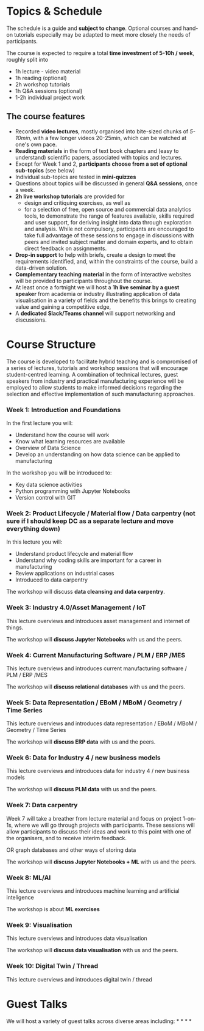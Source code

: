 # Topics & Schedule 

The schedule is a guide and **subject to change**. Optional courses and hand-on tutorials especially may be adapted to meet more closely the needs of participants. 

The course is expected to require a total __time investment of 5-10h / week__, roughly split into

* 1h lecture - video material 
* 1h reading (optional)
* 2h workshop tutorials 
* 1h Q&A sessions (optional)
* 1-2h individual project work

## The course features ## 

* Recorded __video lectures__, mostly organised into bite-sized chunks of _5-10min_, with a few longer videos 20-25min, which can be watched at one's own pace. 
* __Reading materials__ in the form of text book chapters and (easy to understand) scientific papers, associated with topics and lectures.  
* Except for Week 1 and 2, __participants choose from a set of optional sub-topics__ (see below)
* Individual sub-topics are tested in __mini-quizzes__ 
* Questions about topics will be discussed in general __Q&A sessions__, once a week. 
* __2h live workshop tutorials__ are provided for 
  * design and critiquing exercises, as well as
  * for a selection of free, open source and commercial data analytics tools, to demonstrate the range of features available, skills required and user support, for deriving insight into data through exploration and analysis. While not compulsory, participants are encouraged to take full advantage of these sessions to engage in discussions with peers and invited subject matter and domain experts, and to obtain direct feedback on assignments.
* __Drop-in support__ to help with briefs, create a design to meet the requirements identified, and, within the constraints of the course, build a data-driven solution.
* __Complementary teaching material__ in the form of interactive websites will be provided to participants throughout the course.
* At least once a fortnight we will host a __1h live seminar by a guest speaker__ from academia or industry illustrating application of data visualisation in a variety of fields and the benefits this brings to creating value and gaining a competitive edge,
* A __dedicated Slack/Teams channel__ will support networking and discussions.

# Course Structure

The course is developed to facilitate hybrid teaching and is compromised of a series of lectures, tutorials and workshop sessions that will encourage student-centred learning. A combination of technical lectures, guest speakers from industry and practical manufacturing experience will be employed to allow students to make informed decisions regarding the selection and effective implementation of such manufacturing approaches. 
 

<!-- * __Weeks 9 &amp; 10__ conclude the course with a set of __advanced topics__, from which participants will select options to focus on, ideally in line with their project. 
* __Week 11__ is not a taught week. It's to finish your projects which you have to hand in at the end of that week. -->


### Week 1: Introduction and Foundations

In the first lecture you will: 
* Understand how the course will work
* Know what learning resources are available 
* Overview of Data Science
* Develop an understanding on how data science can be applied to manufacturing 

In the workshop you will be introduced to:
* Key data science activities
* Python programming with Jupyter Notebooks
* Version control with GIT
 

### Week 2: Product Lifecycle / Material flow /  Data carpentry (not sure if I should keep DC as a separate lecture and move everything down)

In this lecture you will:

* Understand product lifecycle and material flow 
* Understand why coding skills are important for a career in manufacturing 
* Review applications on industrial cases
* Introduced to data carpentry

The workshop will discuss **data cleansing and data carpentry**. 

### Week 3: Industry 4.0/Asset Management / IoT

This lecture overviews and introduces asset management and internet of things.

The workshop will **discuss Jupyter Notebooks** with us and the peers.

### Week 4: Current Manufacturing Software / PLM / ERP /MES

This lecture overviews and introduces current manufacturing software / PLM / ERP /MES

The workshop will **discuss relational databases** with us and the peers.

 
### Week 5: Data Representation / EBoM / MBoM / Geometry / Time Series 

This lecture overviews and introduces data representation / EBoM / MBoM / Geometry / Time Series 

The workshop will **discuss ERP data** with us and the peers.

### Week 6: Data for Industry 4 / new business models

This lecture overviews and introduces data for industry 4 / new business models

The workshop will **discuss PLM data** with us and the peers.

### Week 7: Data carpentry

Week 7 will take a breather from lecture material and focus on project 1-on-1s, where we will go through projects with participants. These sessions will allow participants to discuss their ideas and work to this point with one of the organisers, and to receive interim feedback.

OR graph databases and other ways of storing data

The workshop will **discuss Jupyter Notebooks + ML** with us and the peers.

### Week 8: ML/AI

This lecture overviews and introduces machine learning and artificial inteligence 

The workshop is about **ML exercises**


### Week 9: Visualisation

This lecture overviews and introduces data visualisation

The workshop will **discuss data visualisation** with us and the peers.

### Week 10: Digital Twin / Thread 

This lecture overviews and introduces digital twin / thread 



# Guest Talks

We will host a variety of guest talks across diverse areas including:
* 
* 
* 
* 
